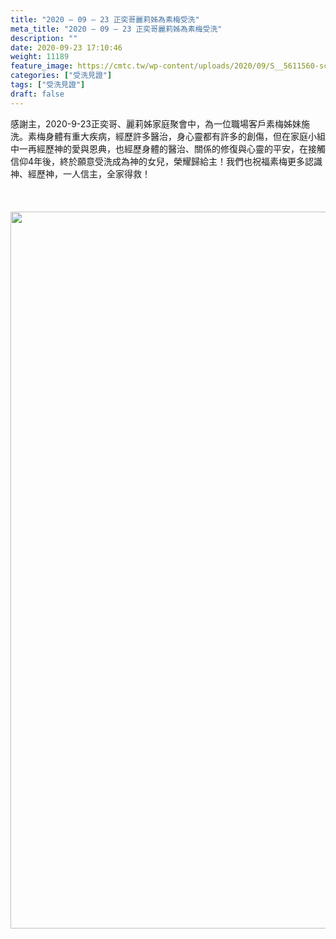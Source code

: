 ```yaml
---
title: "2020 – 09 – 23 正奕哥麗莉姊為素梅受洗"
meta_title: "2020 – 09 – 23 正奕哥麗莉姊為素梅受洗"
description: ""
date: 2020-09-23 17:10:46
weight: 11189
feature_image: https://cmtc.tw/wp-content/uploads/2020/09/S__5611560-scaled-1.jpg
categories: ["受洗見證"]
tags: ["受洗見證"]
draft: false
---
```


感謝主，2020-9-23正奕哥、麗莉姊家庭聚會中，為一位職場客戶素梅姊妹施洗。素梅身體有重大疾病，經歷許多醫治，身心靈都有許多的創傷，但在家庭小組中一再經歷神的愛與恩典，也經歷身體的醫治、關係的修復與心靈的平安，在接觸信仰4年後，終於願意受洗成為神的女兒，榮耀歸給主！我們也祝福素梅更多認識神、經歷神，一人信主，全家得救！<br />
<br />
&nbsp;<br />
<br />
<img class="size-full wp-image-11193 aligncenter" src="https://cmtc.tw/wp-content/uploads/2020/09/S__5611556-scaled-1.jpg" alt="" width="860" height="1147" /><br />
<br />
&nbsp;<br />
<br />
&nbsp;<br />
<br />
&nbsp;<br />
<br />
&nbsp;
        